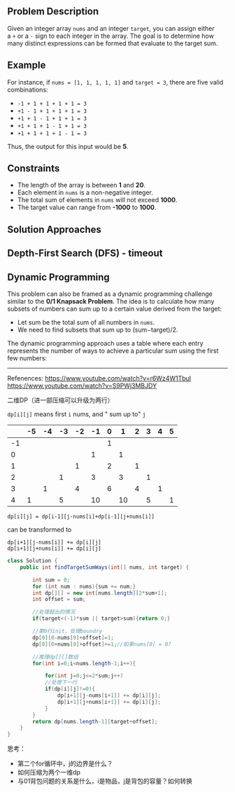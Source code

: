
## Problem Description

Given an integer array `nums` and an integer `target`, you can assign either a `+` or a `-` sign to each integer in the array. The goal is to determine how many distinct expressions can be formed that evaluate to the target sum.

## Example

For instance, if `nums = [1, 1, 1, 1, 1]` and `target = 3`, there are five valid combinations:

- `-1 + 1 + 1 + 1 + 1 = 3`
- `+1 - 1 + 1 + 1 + 1 = 3`
- `+1 + 1 - 1 + 1 + 1 = 3`
- `+1 + 1 + 1 - 1 + 1 = 3`
- `+1 + 1 + 1 + 1 - 1 = 3`

Thus, the output for this input would be **5**.

## Constraints

- The length of the array is between **1** and **20**.
- Each element in `nums` is a non-negative integer.
- The total sum of elements in `nums` will not exceed **1000**.
- The target value can range from **-1000** to **1000**.

## Solution Approaches


## Depth-First Search (DFS) - timeout



## Dynamic Programming

This problem can also be framed as a dynamic programming challenge similar to the **0/1 Knapsack Problem**. The idea is to calculate how many subsets of numbers can sum up to a certain value derived from the target:

- Let sum be the total sum of all numbers in `nums`.
- We need to find subsets that sum up to (sum−target)/2​.

The dynamic programming approach uses a table where each entry represents the number of ways to achieve a particular sum using the first few numbers:

---

Refenences:
https://www.youtube.com/watch?v=r6Wz4W1TbuI
https://www.youtube.com/watch?v=S9PWj3MBJDY

二维DP（进一部压缩可以升级为两行）

`dp[i][j]` means first `i` nums, and  " sum up to" `j`

|     | -5  | -4  | -3  | -2  | -1  | 0   | 1   | 2   | 3   | 4   | 5   |
| --- | --- | --- | --- | --- | --- | --- | --- | --- | --- | --- | --- |
| -1  |     |     |     |     |     | 1   |     |     |     |     |     |
| 0   |     |     |     |     | 1   |     | 1   |     |     |     |     |
| 1   |     |     |     | 1   |     | 2   |     | 1   |     |     |     |
| 2   |     |     | 1   |     | 3   |     | 3   |     | 1   |     |     |
| 3   |     | 1   |     | 4   |     | 6   |     | 4   |     | 1   |     |
| 4   | 1   |     | 5   |     | 10  |     | 10  |     | 5   |     | 1   |

```
dp[i][j] = dp[i-1][j-nums[i]+dp[i-1][j+nums[i]]
```
can be transformed to
```
dp[i+1][j-nums[i]] += dp[i][j]
dp[i+1][j+nums[i]] += dp[i][j]
```

```java
class Solution {
    public int findTargetSumWays(int[] nums, int target) {

        int sum = 0;
        for (int num : nums){sum += num;}
        int dp[][] = new int[nums.length][2*sum+1];
        int offset = sum;

        //处理超出的情况
        if(target<(-1)*sum || target>sum){return 0;}

        //第0行init，处理boundry
        dp[0][0-nums[0]+offset]=1;
        dp[0][0+nums[0]+offset]+=1;//如果nums[0] = 0?

        //推理dp[][]数组
        for(int i=0;i<nums.length-1;i++){

            for(int j=0;j<=2*sum;j++)
            //处理下一行
            if(dp[i][j]!=0){
                dp[i+1][j-nums[i+1]] += dp[i][j];
                dp[i+1][j+nums[i+1]] += dp[i][j];
            }
        }
        return dp[nums.length-1][target+offset];
    }
}
```


思考：
- 第二个for循环中，j的边界是什么？
- 如何压缩为两个一维dp
- 与01背包问题的关系是什么，i是物品，j是背包的容量？如何转换
